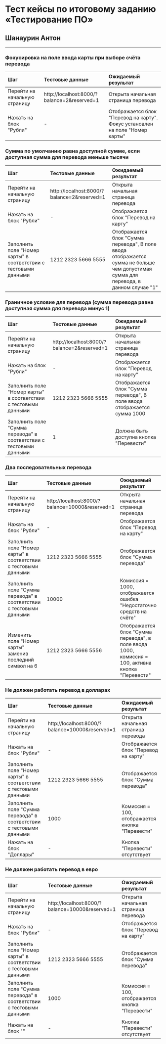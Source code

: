 # Тест кейсы по итоговому заданию «Тестирование ПО»

## Шанаурин Антон
---

### Фокусировка на поле ввода карты при выборе счёта перевода

| Шаг | Тестовые данные | Ожидаемый результат |
| :--- | :--- | :--- |
| Перейти на начальную страницу | http://localhost:8000/?balance=2&reserved=1 | Открыта начальная страница перевода |
| Нажать на блок "Рубли" | - | Отображается блок "Перевод на карту". Фокус установлен на поле "Номер карты" |


### Сумма по умолчанию равна доступной сумме, если доступная сумма для перевода меньше тысячи

| Шаг | Тестовые данные | Ожидаемый результат |
| :--- | :--- | :--- |
| Перейти на начальную страницу | http://localhost:8000/?balance=2&reserved=1 | Открыта начальная страница перевода |
| Нажать на блок "Рубли" | - | Отображается блок "Перевод на карту" |
| Заполнить поле "Номер карты" в соответствии с тестовыми данными | 1212 2323 5666 5555 | Отображается блок "Сумма перевода", В поле ввода отображается сумма не больше чем допустимая сумма для перевода, в данном случае "1" |

### Граничное условие для перевода (сумма перевода равна доступная сумма для перевода минус 1)

| Шаг | Тестовые данные | Ожидаемый результат |
| :--- | :--- | :--- |
| Перейти на начальную страницу | http://localhost:8000/?balance=2&reserved=1 | Открыта начальная страница перевода |
| Нажать на блок "Рубли" | - | Отображается блок "Перевод на карту" |
| Заполнить поле "Номер карты" в соответствии с тестовыми данными | 1212 2323 5666 5555 | Отображается блок "Сумма перевода", В поле ввода отображается сумма 1000 |
| Заполнить поле "Сумма перевода" в соответствии с тестовыми данными | 1 | Должна быть доступна кнопка "Перевести" |

### Два последовательных перевода

| Шаг | Тестовые данные | Ожидаемый результат |
| :--- | :--- | :--- |
| Перейти на начальную страницу | http://localhost:8000/?balance=10000&reserved=1 | Открыта начальная страница перевода |
| Нажать на блок "Рубли" | - | Отображается блок "Перевод на карту" |
| Заполнить поле "Номер карты" в соответствии с тестовыми данными | 1212 2323 5666 5555 | Отображается блок "Сумма перевода" |
| Заполнить поле "Сумма перевода" в соответствии с тестовыми данными | 10000 | Комиссия = 1000, отображается ошибка "Недостаточно средств на счёте" |
| Изменить поле "Номер карты" заменив последний символ на 6 | 1212 2323 5666 5556 | Отображается блок "Сумма перевода", в поле ввода 1000, комиссия = 100, активна кнопка "Перевести" |

### Не должен работать перевод в долларах

| Шаг | Тестовые данные | Ожидаемый результат |
| :--- | :--- | :--- |
| Перейти на начальную страницу | http://localhost:8000/?balance=10000&reserved=1 | Открыта начальная страница перевода |
| Нажать на блок "Рубли" | - | Отображается блок "Перевод на карту" |
| Заполнить поле "Номер карты" в соответствии с тестовыми данными | 1212 2323 5666 5555 | Отображается блок "Сумма перевода" |
| Заполнить поле "Сумма перевода" в соответствии с тестовыми данными | 1000 | Комиссия = 100, отображается кнопка "Перевести" |
| Нажать на блок "Доллары" | - | Кнопка "Перевести" отсутствует |

### Не должен работать перевод в евро

| Шаг | Тестовые данные | Ожидаемый результат |
| :--- | :--- | :--- |
| Перейти на начальную страницу | http://localhost:8000/?balance=10000&reserved=1 | Открыта начальная страница перевода |
| Нажать на блок "Рубли" | - | Отображается блок "Перевод на карту" |
| Заполнить поле "Номер карты" в соответствии с тестовыми данными | 1212 2323 5666 5555 | Отображается блок "Сумма перевода" |
| Заполнить поле "Сумма перевода" в соответствии с тестовыми данными | 1000 | Комиссия = 100, отображается кнопка "Перевести" |
| Нажать на блок "" | - | Кнопка "Перевести" отсутствует |
